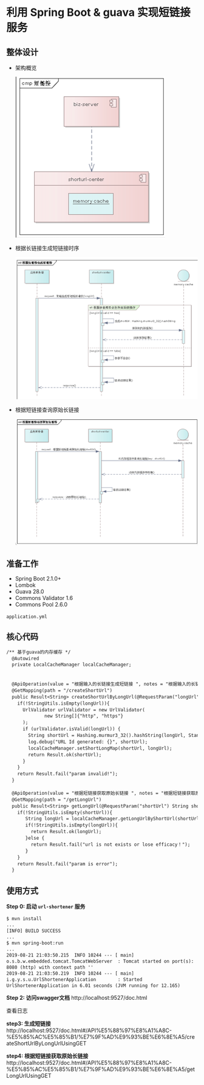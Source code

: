# 利用 Spring Boot & guava 实现短链接服务
## 整体设计
+ 架构概览
  
  ![img_7.png](img_7.png)
  
+ 根据长链接生成短链接时序
  
  ![img_8.png](img_8.png)
  
+ 根据短链接查询原始长链接
  
  ![img_10.png](img_10.png)



## 准备工作

+ Spring Boot 2.1.0+
+ Lombok
+ Guava 28.0
+ Commons Validator 1.6
+ Commons Pool 2.6.0

`application.yml`
## 核心代码


```diff
/** 基于guava的内存缓存 */
  @Autowired
  private LocalCacheManager localCacheManager;


  @ApiOperation(value = "根据输入的长链接生成短链接 ", notes = "根据输入的长链接生成短链接")
  @GetMapping(path = "/createShortUrl")
  public Result<String> createShortUrlByLongUrl(@RequestParam("longUrl") String longUrl) {
    if(!StringUtils.isEmpty(longUrl)){
      UrlValidator urlValidator = new UrlValidator(
              new String[]{"http", "https"}
      );
      if (urlValidator.isValid(longUrl)) {
        String shortUrl = Hashing.murmur3_32().hashString(longUrl, StandardCharsets.UTF_8).toString();
        log.debug("URL Id generated: {}", shortUrl);
        localCacheManager.setShortLongMap(shortUrl, longUrl);
        return Result.ok(shortUrl);
      }
    }
    return Result.fail("param invalid!");
  }

  @ApiOperation(value = "根据短链接获取原始长链接 ", notes = "根据短链接获取原始长链接")
  @GetMapping(path = "/getLongUrl")
  public Result<String> getLongUrl(@RequestParam("shortUrl") String shortUrl) {
    if(!StringUtils.isEmpty(shortUrl)){
       String longUrl = localCacheManager.getLongUrlByShortUrl(shortUrl);
       if(!StringUtils.isEmpty(longUrl)){
         return Result.ok(longUrl);
       }else {
         return Result.fail("url is not exists or lose efficacy！");
       }
    }
    return Result.fail("param is error");
  }
```

## 使用方式

**Step 0: 启动 `url-shortener` 服务**

```console
$ mvn install
...
[INFO] BUILD SUCCESS
...
$ mvn spring-boot:run
...
2019-08-21 21:03:50.215  INFO 10244 --- [ main] o.s.b.w.embedded.tomcat.TomcatWebServer  : Tomcat started on port(s): 8080 (http) with context path ''
2019-08-21 21:03:50.219  INFO 10244 --- [ main] i.g.y.s.u.UrlShortenerApplication        : Started UrlShortenerApplication in 6.01 seconds (JVM running for 12.165)
```

**Step 2: 访问swagger文档**
http://localhost:9527/doc.html

查看日志


**step3: 生成短链接**
http://localhost:9527/doc.html#/API%E5%88%97%E8%A1%A8C-%E5%85%AC%E5%85%B1/%E7%9F%AD%E9%93%BE%E6%8E%A5/createShortUrlByLongUrlUsingGET

**step4: 根据短链接获取原始长链接**
http://localhost:9527/doc.html#/API%E5%88%97%E8%A1%A8C-%E5%85%AC%E5%85%B1/%E7%9F%AD%E9%93%BE%E6%8E%A5/getLongUrlUsingGET

